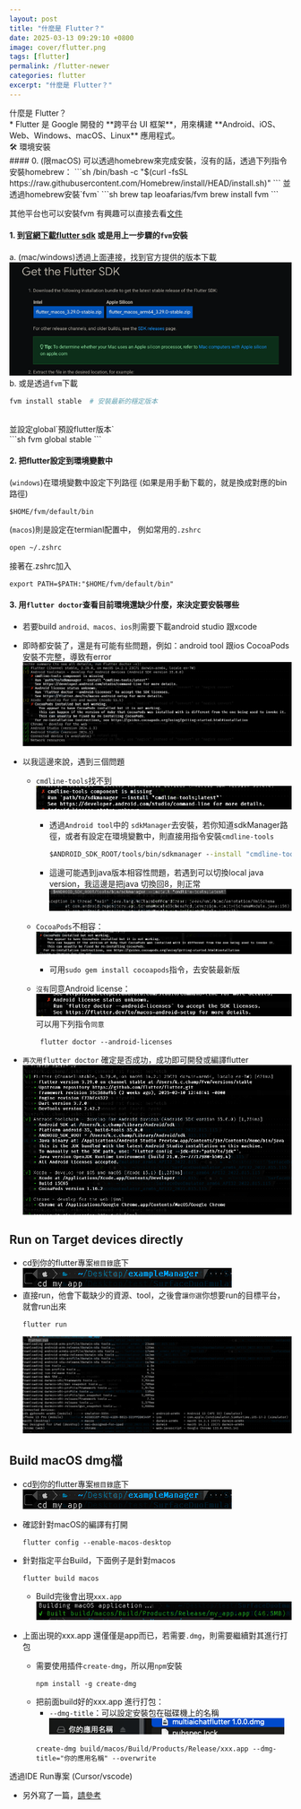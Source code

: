 ```yaml
---
layout: post
title: "什麼是 Flutter？"
date: 2025-03-13 09:29:10 +0800
image: cover/flutter.png
tags: [flutter]
permalink: /flutter-newer
categories: flutter
excerpt: "什麼是 Flutter？"
---
```


<div class="c-border-main-title-2">什麼是 Flutter？</div>
* Flutter 是 Google 開發的 **跨平台 UI 框架**，用來構建 **Android、iOS、Web、Windows、macOS、Linux** 應用程式。

<div class="c-border-main-title-2">🛠 環境安裝</div>
#### 0. (限macOS) 可以透過homebrew來完成安裝，沒有的話，透過下列指令安裝homebrew：
```sh
/bin/bash -c "$(curl -fsSL https://raw.githubusercontent.com/Homebrew/install/HEAD/install.sh)"
```
並透過homebrew安裝`fvm`
```sh
brew tap leoafarias/fvm
brew install fvm
```

其他平台也可以安裝fvm
有興趣可以直接去看[文件](https://fvm.app/documentation/getting-started/installation)


#### 1. 到[官網下載flutter sdk](https://flutter-ko.dev/get-started/install/macos) 或是用上一步驟的`fvm`安裝
a. (mac/windows)透過上面連接，找到官方提供的版本下載<br>
<img src="/images/flutter/001.png" alt="flutter"><br>
b. 或是透過`fvm`下載<br>

```sh
fvm install stable  # 安裝最新的穩定版本
```
<br>
並設定global`預設flutter版本`<br>
```sh
fvm global stable
```

#### 2. 把flutter設定到環境變數中
(`windows`)在環境變數中設定下列路徑 (如果是用手動下載的，就是換成對應的bin路徑)
```
$HOME/fvm/default/bin
```

(`macos`)則是設定在termianl配置中，
例如常用的`.zshrc`

```sh
open ~/.zshrc
```

接著在.zshrc加入
```
export PATH=$PATH:"$HOME/fvm/default/bin"
```

#### 3. 用`flutter doctor`查看目前環境還缺少什麼，來決定要安裝哪些
* 若要build `android、macos、ios`則需要下載android studio 跟xcode
* 即時都安裝了，還是有可能有些問題，例如：android tool 跟ios CocoaPods 安裝不完整，導致有error
  <img src="/images/flutter/002.png" alt="flutter"><br>

* 以我這邊來說，遇到三個問題
  - `cmdline-tools`找不到
    <img src="/images/flutter/003.png" alt="flutter"><br>
    - 透過`Android tool`中的 `sdkManager`去安裝，若你知道sdkManager路徑，或者有設定在環境變數中，則直接用指令安裝`cmdline-tools`
       ```cmd
       $ANDROID_SDK_ROOT/tools/bin/sdkmanager --install "cmdline-tools;latest"
       ```
    - 這邊可能遇到java版本相容性問題，若遇到可以切換local java version，我這邊是把java 切換回8，則正常
      <img src="/images/flutter/004.png" alt="flutter"><br>
  - `CocoaPods`不相容：
    <img src="/images/flutter/005.png" alt="flutter"><br>

    - 可用`sudo gem install cocoapods`指令，去安裝最新版
  - `沒有`同意Android license：
    <img src="/images/flutter/006.png" alt="flutter"><br>
    可以用下列指令`同意`
      ```
       flutter doctor --android-licenses
      ```

* `再次用flutter doctor` 確定是否成功，成功即可開發或編譯flutter
  <img src="/images/flutter/007.png" alt="flutter"><br>

## Run on Target devices directly
* cd到你的flutter專案`根目錄`底下
  <img src="/images/flutter/008.png" alt="flutter"><br>
* 直接run，他會下載缺少的資源、tool，之後會`讓你選`你想要run的目標平台，就會run出來
    ```
    flutter run
    ```
  <img src="/images/flutter/009.png" alt="flutter"><br>

## Build macOS dmg檔

* cd到你的flutter專案`根目錄`底下
  <img src="/images/flutter/008.png" alt="flutter"><br>

* 確認針對macOS的編譯有打開
    ```
    flutter config --enable-macos-desktop
    ```
* 針對指定平台Build，下面例子是針對macos
    ```
    flutter build macos
    ```
  - Build完後會出現`xxx.app`
    <img src="/images/flutter/010.png" alt="flutter"><br>

* 上面出現的xxx.app 還僅僅是app而已，若需要`.dmg`，則需要繼續對其進行打包

  - 需要使用插件`create-dmg`，所以用`npm`安裝
    ```
    npm install -g create-dmg
    ```
  - 把前面build好的xxx.app 進行打包：
    - `--dmg-title`：可以設定安裝包在磁碟機上的名稱
      <img src="/images/flutter/011.png" alt="flutter"><br>
    ```
    create-dmg build/macos/Build/Products/Release/xxx.app --dmg-title="你的應用名稱" --overwrite
    ```

<div class="c-border-main-title-2">透過IDE Run專案 (Cursor/vscode)</div>

* 另外寫了一篇，<a href="{{site.baseurl}}/flutter-use-cursor">請參考</a>
